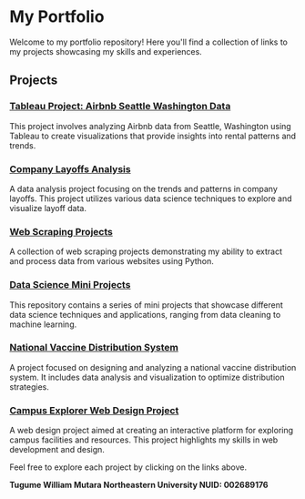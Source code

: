 # My Portfolio

Welcome to my portfolio repository! Here you'll find a collection of links to my projects showcasing my skills and experiences.

## Projects

### [Tableau Project: Airbnb Seattle Washington Data](https://github.com/mutaraw/tableau-project-airbnb-seattle-washington-data)
This project involves analyzing Airbnb data from Seattle, Washington using Tableau to create visualizations that provide insights into rental patterns and trends.

### [Company Layoffs Analysis](https://github.com/mutaraw/company_layoffs)
A data analysis project focusing on the trends and patterns in company layoffs. This project utilizes various data science techniques to explore and visualize layoff data.

### [Web Scraping Projects](https://github.com/mutaraw/web-scrapping-projects)
A collection of web scraping projects demonstrating my ability to extract and process data from various websites using Python.

### [Data Science Mini Projects](https://github.com/mutaraw/data-science-mini-projects)
This repository contains a series of mini projects that showcase different data science techniques and applications, ranging from data cleaning to machine learning.

### [National Vaccine Distribution System](https://github.com/mutaraw/national-vaccine-distribution-system)
A project focused on designing and analyzing a national vaccine distribution system. It includes data analysis and visualization to optimize distribution strategies.

### [Campus Explorer Web Design Project](https://github.com/mutaraw/campus-explorer-web-design-project)
A web design project aimed at creating an interactive platform for exploring campus facilities and resources. This project highlights my skills in web development and design.

Feel free to explore each project by clicking on the links above.

**Tugume William Mutara
Northeastern University
NUID: 002689176**
